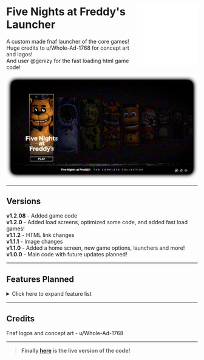 # <img src=".github/assets/logo.png" alt="Launcher Logo" align="right" width="159px"> Five Nights at Freddy's Launcher
 A custom made fnaf launcher of the core games!<br>
 Huge credits to u/Whole-Ad-1768 for concept art and logos!<br>
 And user @genizy for the fast loading html game code!

<img src=".github/assets/launcher.png" alt="Launcher Photo"><br>

<hr>

 ## Versions
__v1.2.08__ - Added game code<br>
__v1.2.0__ - Added load screens, optimized some code, and added fast load games!<br>
__v1.1.2__ - HTML link changes<br>
__v1.1.1__ - Image changes<br>
__v1.1.0__ - Added a home screen, new game options, launchers and more!<br>
__v1.0.0__ - Main code with future updates planned!

 <hr>

## Features Planned

<details>
<summary>Click here to expand feature list</summary>

- [ ] __Fix logo change display bug!!__
- [ ] Add Credits screen
- [x] Add a Home screen
- [ ] Optimize js?
- [x] Implement cookies for remembering
- [x] Better/more sound design
- [x] Add the loading screens
- [ ] Add mobile support
</details>

<hr>

## Credits
 Fnaf logos and concept art - u/Whole-Ad-1768

<hr>

>__Finally [here](https://irv77.github.io/FnafLauncher/) is the live version of the code!__